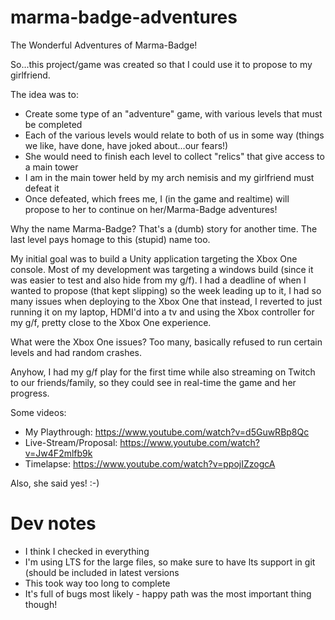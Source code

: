 # marma-badge-adventures
The Wonderful Adventures of Marma-Badge!

So...this project/game was created so that I could use it to propose to my girlfriend. 

The idea was to:
* Create some type of an "adventure" game, with various levels that must be completed 
* Each of the various levels would relate to both of us in some way (things we like, have done, have joked about...our fears!)
* She would need to finish each level to collect "relics" that give access to a main tower
* I am in the main tower held by my arch nemisis and my girlfriend must defeat it
* Once defeated, which frees me, I (in the game and realtime) will propose to her to continue on her/Marma-Badge adventures!

Why the name Marma-Badge? That's a (dumb) story for another time. The last level pays homage to this (stupid) name too.

My initial goal was to build a Unity application targeting the Xbox One console.
Most of my development was targeting a windows build (since it was easier to test and also hide from my g/f).
I had a deadline of when I wanted to propose (that kept slipping) so the week leading up to it, I had so many issues when
deploying to the Xbox One that instead, I reverted to just running it on my laptop, HDMI'd into a tv and using 
the Xbox controller for my g/f, pretty close to the Xbox One experience. 

What were the Xbox One issues? Too many, basically refused to run certain levels and had random crashes. 

Anyhow, I had my g/f play for the first time while also streaming on Twitch to our friends/family, so they could see in real-time the
game and her progress. 

Some videos:  
* My Playthrough: https://www.youtube.com/watch?v=d5GuwRBp8Qc
* Live-Stream/Proposal: https://www.youtube.com/watch?v=Jw4F2mlfb9k
* Timelapse: https://www.youtube.com/watch?v=ppojIZzogcA

Also, she said yes! :-)

# Dev notes
* I think I checked in everything
* I'm using LTS for the large files, so make sure to have lts support in git (should be included in latest versions
* This took way too long to complete
* It's full of bugs most likely - happy path was the most important thing though! 
